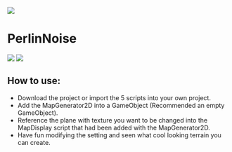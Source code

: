 ![](https://img.shields.io/badge/status-discontinued-red)
# PerlinNoise

![](https://i.gyazo.com/d793d4791c43ad515c73158668425d3d.png)
![](https://i.gyazo.com/d793d4791c43ad515c73158668425d3d.png)

## How to use:
* Download the project or import the 5 scripts into your own project.
* Add the MapGenerator2D into a GameObject (Recommended an empty GameObject).
* Reference the plane with texture you want to be changed into the MapDisplay script that had been added with the MapGenerator2D.
* Have fun modifying the setting and seen what cool looking terrain you can create.
